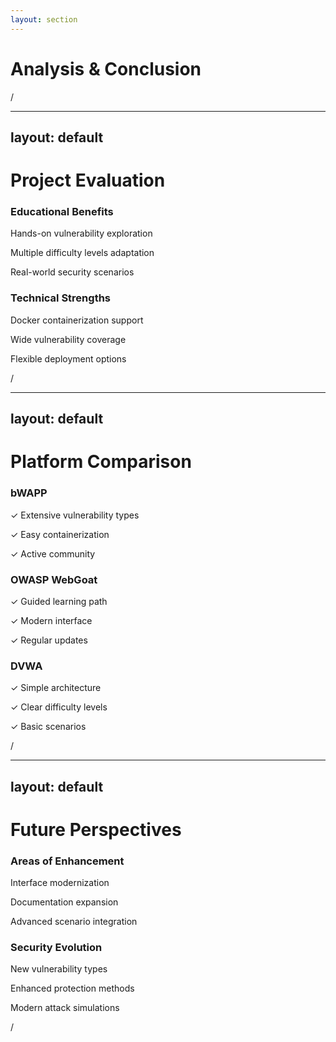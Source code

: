 ```yaml
---
layout: section
---
```


# Analysis & Conclusion

<div class="slide-number">
  <SlideCurrentNo />/<SlideTotalNo />
</div>

---
layout: default
---

# Project Evaluation

<div class="grid grid-cols-2 gap-8 mt-12">
  <div class="bg-blue-50/20 p-6 rounded-lg">
    <h3 class="text-xl mb-4 text-blue-600">Educational Benefits</h3>
    <div class="space-y-2">
      <p>Hands-on vulnerability exploration</p>
      <p>Multiple difficulty levels adaptation</p>
      <p>Real-world security scenarios</p>
    </div>
  </div>

  <div class="bg-green-50/20 p-6 rounded-lg">
    <h3 class="text-xl mb-4 text-green-600">Technical Strengths</h3>
    <div class="space-y-2">
      <p>Docker containerization support</p>
      <p>Wide vulnerability coverage</p>
      <p>Flexible deployment options</p>
    </div>
  </div>
</div>

<div class="slide-number">
  <SlideCurrentNo />/<SlideTotalNo />
</div>

<!--
Les bénéfices éducatifs de bWAPP sont significatifs. La plateforme permet une exploration pratique des vulnérabilités, avec différents niveaux de difficulté pour s'adapter à tous les profils. Les scénarios proposés reflètent des situations réelles. Techniquement, l'utilisation de Docker, la large couverture des vulnérabilités et la flexibilité du déploiement sont des atouts majeurs.
-->

---
layout: default
---

# Platform Comparison

<div class="grid grid-cols-3 gap-6 mt-12">
  <div class="p-6 bg-purple-50/20 rounded-lg">
    <h3 class="text-xl mb-4">bWAPP</h3>
    <div class="space-y-2">
      <p>✓ Extensive vulnerability types</p>
      <p>✓ Easy containerization</p>
      <p>✓ Active community</p>
    </div>
  </div>

  <div class="p-6 bg-orange-50/20 rounded-lg">
    <h3 class="text-xl mb-4">OWASP WebGoat</h3>
    <div class="space-y-2">
      <p>✓ Guided learning path</p>
      <p>✓ Modern interface</p>
      <p>✓ Regular updates</p>
    </div>
  </div>

  <div class="p-6 bg-blue-50/20 rounded-lg">
    <h3 class="text-xl mb-4">DVWA</h3>
    <div class="space-y-2">
      <p>✓ Simple architecture</p>
      <p>✓ Clear difficulty levels</p>
      <p>✓ Basic scenarios</p>
    </div>
  </div>
</div>

<div class="slide-number">
  <SlideCurrentNo />/<SlideTotalNo />
</div>

<!--
En comparant avec d'autres plateformes similaires, chacune a ses points forts. bWAPP se distingue par sa large gamme de vulnérabilités et sa facilité de déploiement. WebGoat offre un parcours d'apprentissage plus guidé avec une interface moderne. DVWA, plus simple, convient parfaitement aux débutants avec ses scénarios basiques. Cette diversité permet de choisir l'outil le plus adapté à ses besoins d'apprentissage.
-->

---
layout: default
---

# Future Perspectives

<div class="grid grid-cols-2 gap-8 mt-12">
  <div class="space-y-8">
    <div>
      <h3 class="text-xl mb-4">Areas of Enhancement</h3>
      <p class="text-lg">Interface modernization</p>
      <p class="text-lg">Documentation expansion</p>
      <p class="text-lg">Advanced scenario integration</p>
    </div>
  </div>

  <div class="space-y-8">
    <div>
      <h3 class="text-xl mb-4">Security Evolution</h3>
      <p class="text-lg">New vulnerability types</p>
      <p class="text-lg">Enhanced protection methods</p>
      <p class="text-lg">Modern attack simulations</p>
    </div>
  </div>
</div>

<div class="slide-number">
  <SlideCurrentNo />/<SlideTotalNo />
</div>

<!--
Plusieurs axes d'amélioration se dessinent pour bWAPP. L'interface mériterait une modernisation, et la documentation pourrait être enrichie. L'intégration de scénarios plus avancés permettrait d'approfondir l'apprentissage. Côté sécurité, l'ajout de nouveaux types de vulnérabilités et l'amélioration des méthodes de protection existantes garderaient l'outil pertinent face aux menaces émergentes.
-->
